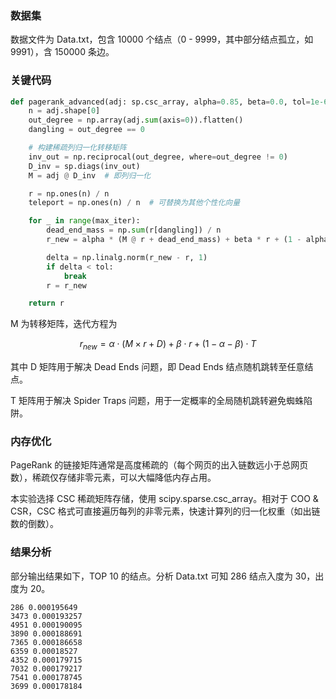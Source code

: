 ### 数据集

数据文件为 Data.txt，包含 10000 个结点（0 - 9999，其中部分结点孤立，如 9991），含 150000 条边。

### 关键代码

```python
def pagerank_advanced(adj: sp.csc_array, alpha=0.85, beta=0.0, tol=1e-6, max_iter=1000):
    n = adj.shape[0]
    out_degree = np.array(adj.sum(axis=0)).flatten()
    dangling = out_degree == 0

    # 构建稀疏列归一化转移矩阵
    inv_out = np.reciprocal(out_degree, where=out_degree != 0)
    D_inv = sp.diags(inv_out)
    M = adj @ D_inv  # 即列归一化

    r = np.ones(n) / n
    teleport = np.ones(n) / n  # 可替换为其他个性化向量

    for _ in range(max_iter):
        dead_end_mass = np.sum(r[dangling]) / n
        r_new = alpha * (M @ r + dead_end_mass) + beta * r + (1 - alpha - beta) * teleport

        delta = np.linalg.norm(r_new - r, 1)
        if delta < tol:
            break
        r = r_new

    return r
```

M 为转移矩阵，迭代方程为

$$
r_{new}=\alpha\cdot(M\times r+D)+\beta\cdot r+(1-\alpha-\beta)\cdot T
$$

其中 D 矩阵用于解决 Dead Ends 问题，即 Dead Ends 结点随机跳转至任意结点。

T 矩阵用于解决 Spider Traps 问题，用于一定概率的全局随机跳转避免蜘蛛陷阱。

### 内存优化

PageRank 的链接矩阵通常是高度稀疏的（每个网页的出入链数远小于总网页数），稀疏仅存储非零元素，可以大幅降低内存占用。

本实验选择 CSC 稀疏矩阵存储，使用 scipy.sparse.csc_array。相对于 COO & CSR，CSC 格式可直接遍历每列的非零元素，快速计算列的归一化权重（如出链数的倒数）。

### 结果分析

部分输出结果如下，TOP 10 的结点。分析 Data.txt 可知 286 结点入度为 30，出度为 20。

```
286 0.000195649
3473 0.000193257
4951 0.000190095
3890 0.000188691
7365 0.000186658
6359 0.00018527
4352 0.000179715
7032 0.000179217
7541 0.000178745
3699 0.000178184
```
